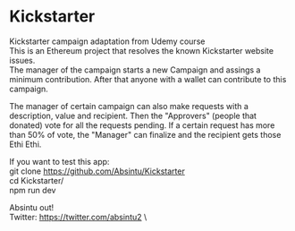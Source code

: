 # Kickstarter

Kickstarter campaign adaptation from Udemy course\
This is an Ethereum project that resolves the known Kickstarter website issues.\
The manager of the campaign starts a new Campaign and assings a minimum contribution. After that
anyone with a wallet can contribute to this campaign.

The manager of certain campaign can also make requests with a description, value and recipient.
Then the "Approvers" (people that donated) vote for all the requests pending. If a certain request
has more than 50% of vote, the "Manager" can finalize and the recipient gets those Ethi Ethi.

If you want to test this app:\
git clone https://github.com/Absintu/Kickstarter \
cd Kickstarter/\
npm run dev


Absintu out!\
Twitter: https://twitter.com/absintu2 \
